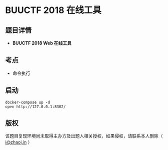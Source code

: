 # BUUCTF 2018 在线工具
## 题目详情

- **BUUCTF 2018 Web 在线工具**

## 考点

- 命令执行

## 启动

    docker-compose up -d
    open http://127.0.0.1:8302/

## 版权

该题目复现环境尚未取得主办方及出题人相关授权，如果侵权，请联系本人删除（ i@zhaoj.in ）
